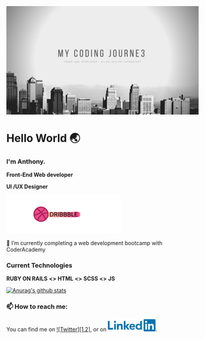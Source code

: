 ![banner]

# Hello World :earth_asia:

### I'm Anthony.

**Front-End Web developer**

**UI /UX Designer**

[![Dribbble][3.3]][3]
 
🔭 I’m currently completing a web development bootcamp with CoderAcademy


### Current Technologies
  **RUBY ON RAILS**  **<>**  **HTML**  **<>**  **SCSS**  **<>**  **JS**
  
[![Anurag's github stats](https://github-readme-stats.vercel.app/api?username=MrAjMann)](https://github.com/anuraghazra/github-readme-stats)


### 📫 How to reach me: 

You can find me on [![Twitter][1.2]][1], or on [![LinkedIn][2.2]][2].

<!-- Icons -->

[1.1]: https://raw.githubusercontent.com/MrAjMann/MrAjMann/master/img//twitter.png (twitter icon without padding)

[2.2]: https://raw.githubusercontent.com/MrAjMann/MrAjMann/master/img/LinkedIn.png (LinkedIn icon without padding)

[3.3]: https://raw.githubusercontent.com/MrAjMann/MrAjMann/master/img/DribbbleBanner.png (Dribbble)

<!-- Links to your social media accounts -->

[1]: https://twitter.com/mycodingjourne3_

[2]: https://www.linkedin.com/in/anthonyjmann87/

[3]: https://www.dribbble.com/MyCodingJourne3

[banner]: https://raw.githubusercontent.com/MrAjMann/MrAjMann/master/img/GitHub-Background.png

<!--
**MrAjMann/MrAjMann** is a ✨ _special_ ✨ repository because its `README.md` (this file) appears on your GitHub profile.

Here are some ideas to get you started:

- 🔭 I’m currently working on ...
- 🌱 I’m currently learning ...
- 👯 I’m looking to collaborate on ...
- 🤔 I’m looking for help with ...
- 💬 Ask me about ...
- 📫 How to reach me: ...
- 😄 Pronouns: ...
- ⚡ Fun fact: ...
-->

